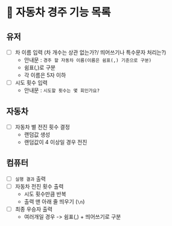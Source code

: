 # :car: 자동차 경주 기능 목록

## 유저

- [ ] 차 이름 입력 (차 개수는 상관 없는가?/ 띄어쓰기나 특수문자 처리는?)
  - 안내문 : `경주 할 자동차 이름(이름은 쉼표(,) 기준으로 구분)`
  - 쉼표(,)로 구분
  - 각 이름은 5자 이하
- [ ] 시도 횟수 입력
  - 안내문 : `시도할 횟수는 몇 회인가요?`

## 자동차

- [ ] 자동차 별 전진 횟수 결정
  - 랜덤값 생성
  - 랜덤값이 4 이상일 경우 전진

## 컴퓨터

- [ ] `실행 결과` 출력
- [ ] 자동차 전진 횟수 출력
  - 시도 횟수만큼 반복
  - 출력 맨 아래 줄 띄우기 (`\n`)
- [ ] 최종 우승자 출력
  - 여러개일 경우 -> 쉼표(,) + 띄어쓰기로 구분
